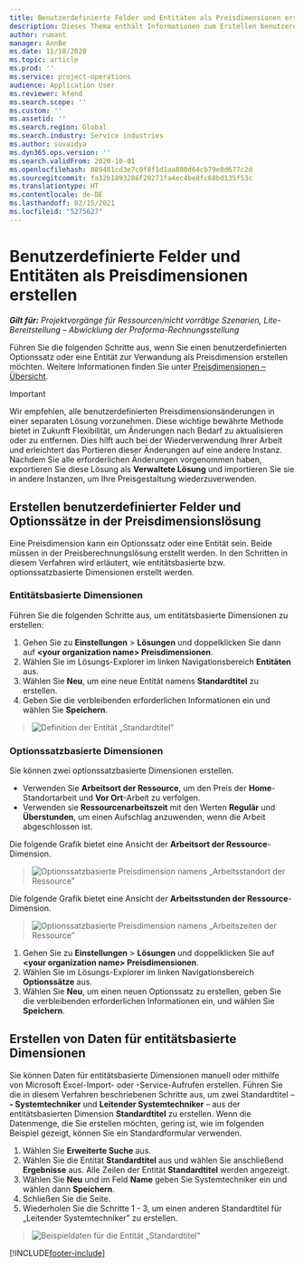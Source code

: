 ```yaml
---
title: Benutzerdefinierte Felder und Entitäten als Preisdimensionen erstellen
description: Dieses Thema enthält Informationen zum Erstellen benutzerdefinierter Optionssätze oder Entitäten.
author: rumant
manager: AnnBe
ms.date: 11/18/2020
ms.topic: article
ms.prod: ''
ms.service: project-operations
audience: Application User
ms.reviewer: kfend
ms.search.scope: ''
ms.custom: ''
ms.assetid: ''
ms.search.region: Global
ms.search.industry: Service industries
ms.author: suvaidya
ms.dyn365.ops.version: ''
ms.search.validFrom: 2020-10-01
ms.openlocfilehash: 089481cd3e7c0f8f1d1aa880d64cb79e8d677c2d
ms.sourcegitcommit: fa32b1893286f20271fa4ec4be8fc68bd135f53c
ms.translationtype: HT
ms.contentlocale: de-DE
ms.lasthandoff: 02/15/2021
ms.locfileid: "5275627"
---
```

# <a name="create-custom-fields-and-entities-as-pricing-dimensions"></a>Benutzerdefinierte Felder und Entitäten als Preisdimensionen erstellen

_**Gilt für:** Projektvorgänge für Ressourcen/nicht vorrätige Szenarien, Lite-Bereitstellung – Abwicklung der Proforma-Rechnungsstellung_

Führen Sie die folgenden Schritte aus, wenn Sie einen benutzerdefinierten Optionssatz oder eine Entität zur Verwandung als Preisdimension erstellen möchten. Weitere Informationen finden Sie unter [Preisdimensionen – Übersicht](pricing-dimensions-overview.md).  

> [!IMPORTANT]
> Wir empfehlen, alle benutzerdefinierten Preisdimensionsänderungen in einer separaten Lösung vorzunehmen. Diese wichtige bewährte Methode bietet in Zukunft Flexibilität, um Änderungen nach Bedarf zu aktualisieren oder zu entfernen. Dies hilft auch bei der Wiederverwendung Ihrer Arbeit und erleichtert das Portieren dieser Änderungen auf eine andere Instanz. Nachdem Sie alle erforderlichen Änderungen vorgenommen haben, exportieren Sie diese Lösung als **Verwaltete Lösung** und importieren Sie sie in andere Instanzen, um Ihre Preisgestaltung wiederzuverwenden.

  
## <a name="create-custom-fields-and-option-sets-in-the-pricing-dimension-solution"></a>Erstellen benutzerdefinierter Felder und Optionssätze in der Preisdimensionslösung

Eine Preisdimension kann ein Optionssatz oder eine Entität sein. Beide müssen in der Preisberechnungslösung erstellt werden. In den Schritten in diesem Verfahren wird erläutert, wie entitätsbasierte bzw. optionssatzbasierte Dimensionen erstellt werden.

### <a name="entity-based-dimensions"></a>Entitätsbasierte Dimensionen
Führen Sie die folgenden Schritte aus, um entitätsbasierte Dimensionen zu erstellen:

1. Gehen Sie zu **Einstellungen** > **Lösungen** und doppelklicken Sie dann auf **\<your organization name> Preisdimensionen**.
2. Wählen Sie im Lösungs-Explorer im linken Navigationsbereich **Entitäten** aus.
3. Wählen Sie **Neu**, um eine neue Entität namens **Standardtitel** zu erstellen. 
4. Geben Sie die verbleibenden erforderlichen Informationen ein und wählen Sie **Speichern**.

> ![Definition der Entität „Standardtitel”](media/Standard-Title-entity-definition.png)

### <a name="option-set-based-dimensions"></a>Optionssatzbasierte Dimensionen 
Sie können zwei optionssatzbasierte Dimensionen erstellen. 

- Verwenden Sie **Arbeitsort der Ressource**, um den Preis der **Home**-Standortarbeit und **Vor Ort**-Arbeit zu verfolgen. 
- Verwenden sie **Ressourcenarbeitszeit** mit den Werten **Regulär** und **Überstunden**, um einen Aufschlag anzuwenden, wenn die Arbeit abgeschlossen ist.

Die folgende Grafik bietet eine Ansicht der **Arbeitsort der Ressource**-Dimension. 

> ![Optionssatzbasierte Preisdimension namens „Arbeitsstandort der Ressource”](media/Option-set-PD-called-Resource-Work-Location.png)

Die folgende Grafik bietet eine Ansicht der **Arbeitsstunden der Ressource**-Dimension. 

> ![Optionssatzbasierte Preisdimension namens „Arbeitszeiten der Ressource”](media/Option-set-PD-called-Resource-Work-Hours.png)

1. Gehen Sie zu **Einstellungen** > **Lösungen** und doppelklicken Sie auf  **\<your organization name> Preisdimensionen**. 
2. Wählen Sie im Lösungs-Explorer im linken Navigationsbereich **Optionssätze** aus. 
3. Wählen Sie **Neu**, um einen neuen Optionssatz zu erstellen, geben Sie die verbleibenden erforderlichen Informationen ein, und wählen Sie **Speichern**.

## <a name="create-data-for-entity-based-dimensions"></a>Erstellen von Daten für entitätsbasierte Dimensionen

Sie können Daten für entitätsbasierte Dimensionen manuell oder mithilfe von Microsoft Excel-Import- oder -Service-Aufrufen erstellen. Führen Sie die in diesem Verfahren beschriebenen Schritte aus, um zwei Standardtitel – **- Systemtechniker** und **Leitender Systemtechniker** – aus der entitätsbasierten Dimension **Standardtitel** zu erstellen. Wenn die Datenmenge, die Sie erstellen möchten, gering ist, wie im folgenden Beispiel gezeigt, können Sie ein Standardformular verwenden.

1. Wählen Sie **Erweiterte Suche** aus.
2. Wählen Sie die Entität **Standardtitel** aus und wählen Sie anschließend **Ergebnisse** aus. Alle Zeilen der Entität **Standardtitel** werden angezeigt.
3. Wählen Sie **Neu** und im Feld **Name** geben Sie Systemtechniker ein und wählen dann **Speichern**.
4. Schließen Sie die Seite. 
5. Wiederholen Sie die Schritte 1 - 3, um einen anderen Standardtitel für „Leitender Systemtechniker” zu erstellen.

> ![Beispieldaten für die Entität „Standardtitel“](media/ST-data.png)


[!INCLUDE[footer-include](../includes/footer-banner.md)]